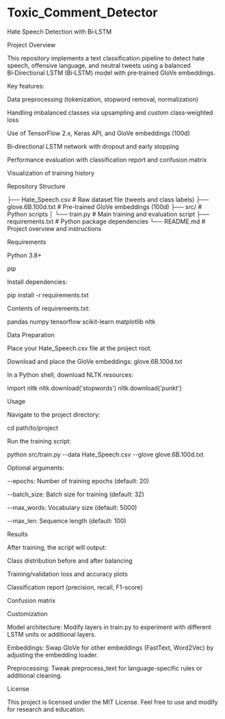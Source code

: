 # Toxic_Comment_Detector
Hate Speech Detection with Bi‑LSTM

Project Overview

This repository implements a text classification pipeline to detect hate speech, offensive language, and neutral tweets using a balanced Bi‑Directional LSTM (Bi‑LSTM) model with pre‑trained GloVe embeddings.

Key features:

Data preprocessing (tokenization, stopword removal, normalization)

Handling imbalanced classes via upsampling and custom class‑weighted loss

Use of TensorFlow 2.x, Keras API, and GloVe embeddings (100d)

Bi‑directional LSTM network with dropout and early stopping

Performance evaluation with classification report and confusion matrix

Visualization of training history

Repository Structure

├── Hate_Speech.csv        # Raw dataset file (tweets and class labels)
├── glove.6B.100d.txt      # Pre-trained GloVe embeddings (100d)
├── src/                   # Python scripts
│   └── train.py           # Main training and evaluation script
├── requirements.txt       # Python package dependencies
└── README.md              # Project overview and instructions

Requirements

Python 3.8+

pip

Install dependencies:

pip install -r requirements.txt

Contents of requirements.txt:

pandas
numpy
tensorflow
scikit-learn
matplotlib
nltk

Data Preparation

Place your Hate_Speech.csv file at the project root.

Download and place the GloVe embeddings: glove.6B.100d.txt

In a Python shell, download NLTK resources:

import nltk
nltk.download('stopwords')
nltk.download('punkt')

Usage

Navigate to the project directory:

cd path/to/project

Run the training script:

python src/train.py --data Hate_Speech.csv --glove glove.6B.100d.txt

Optional arguments:

--epochs: Number of training epochs (default: 20)

--batch_size: Batch size for training (default: 32)

--max_words: Vocabulary size (default: 5000)

--max_len: Sequence length (default: 100)

Results

After training, the script will output:

Class distribution before and after balancing

Training/validation loss and accuracy plots

Classification report (precision, recall, F1-score)

Confusion matrix

Customization

Model architecture: Modify layers in train.py to experiment with different LSTM units or additional layers.

Embeddings: Swap GloVe for other embeddings (FastText, Word2Vec) by adjusting the embedding loader.

Preprocessing: Tweak preprocess_text for language-specific rules or additional cleaning.

License

This project is licensed under the MIT License. Feel free to use and modify for research and education.
